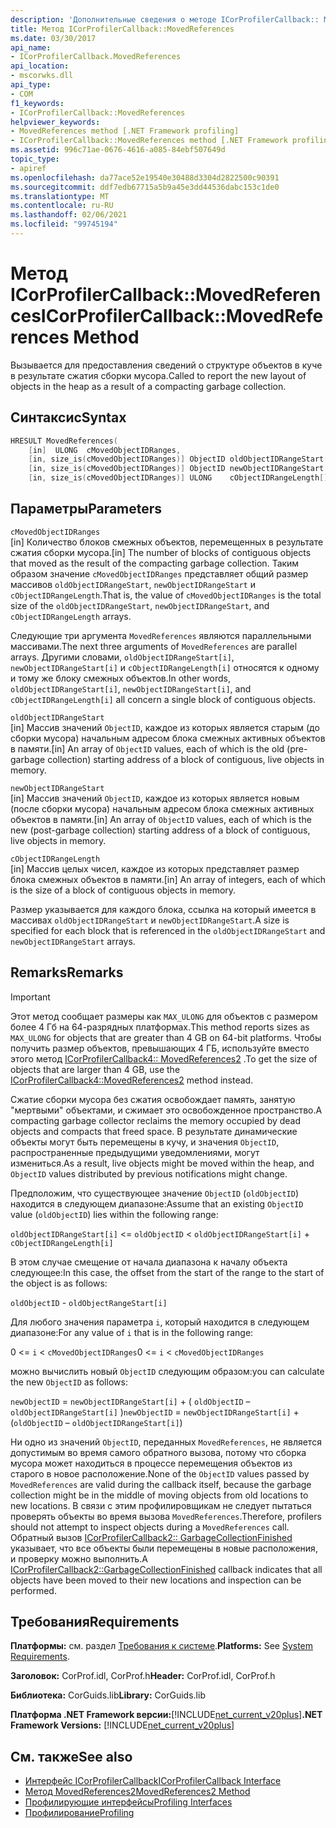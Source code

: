 ```yaml
---
description: 'Дополнительные сведения о методе ICorProfilerCallback:: MovedReferences'
title: Метод ICorProfilerCallback::MovedReferences
ms.date: 03/30/2017
api_name:
- ICorProfilerCallback.MovedReferences
api_location:
- mscorwks.dll
api_type:
- COM
f1_keywords:
- ICorProfilerCallback::MovedReferences
helpviewer_keywords:
- MovedReferences method [.NET Framework profiling]
- ICorProfilerCallback::MovedReferences method [.NET Framework profiling]
ms.assetid: 996c71ae-0676-4616-a085-84ebf507649d
topic_type:
- apiref
ms.openlocfilehash: da77ace52e19540e30488d3304d2822500c90391
ms.sourcegitcommit: ddf7edb67715a5b9a45e3dd44536dabc153c1de0
ms.translationtype: MT
ms.contentlocale: ru-RU
ms.lasthandoff: 02/06/2021
ms.locfileid: "99745194"
---
```

# <a name="icorprofilercallbackmovedreferences-method"></a><span data-ttu-id="45236-103">Метод ICorProfilerCallback::MovedReferences</span><span class="sxs-lookup"><span data-stu-id="45236-103">ICorProfilerCallback::MovedReferences Method</span></span>

<span data-ttu-id="45236-104">Вызывается для предоставления сведений о структуре объектов в куче в результате сжатия сборки мусора.</span><span class="sxs-lookup"><span data-stu-id="45236-104">Called to report the new layout of objects in the heap as a result of a compacting garbage collection.</span></span>  
  
## <a name="syntax"></a><span data-ttu-id="45236-105">Синтаксис</span><span class="sxs-lookup"><span data-stu-id="45236-105">Syntax</span></span>  
  
```cpp  
HRESULT MovedReferences(  
    [in]  ULONG  cMovedObjectIDRanges,  
    [in, size_is(cMovedObjectIDRanges)] ObjectID oldObjectIDRangeStart[] ,  
    [in, size_is(cMovedObjectIDRanges)] ObjectID newObjectIDRangeStart[] ,  
    [in, size_is(cMovedObjectIDRanges)] ULONG    cObjectIDRangeLength[] );  
```  
  
## <a name="parameters"></a><span data-ttu-id="45236-106">Параметры</span><span class="sxs-lookup"><span data-stu-id="45236-106">Parameters</span></span>  

 `cMovedObjectIDRanges`  
 <span data-ttu-id="45236-107">[in] Количество блоков смежных объектов, перемещенных в результате сжатия сборки мусора.</span><span class="sxs-lookup"><span data-stu-id="45236-107">[in] The number of blocks of contiguous objects that moved as the result of the compacting garbage collection.</span></span> <span data-ttu-id="45236-108">Таким образом значение `cMovedObjectIDRanges` представляет общий размер массивов `oldObjectIDRangeStart`, `newObjectIDRangeStart` и `cObjectIDRangeLength`.</span><span class="sxs-lookup"><span data-stu-id="45236-108">That is, the value of `cMovedObjectIDRanges` is the total size of the `oldObjectIDRangeStart`, `newObjectIDRangeStart`, and `cObjectIDRangeLength` arrays.</span></span>  
  
 <span data-ttu-id="45236-109">Следующие три аргумента `MovedReferences` являются параллельными массивами.</span><span class="sxs-lookup"><span data-stu-id="45236-109">The next three arguments of `MovedReferences` are parallel arrays.</span></span> <span data-ttu-id="45236-110">Другими словами, `oldObjectIDRangeStart[i]`, `newObjectIDRangeStart[i]` и `cObjectIDRangeLength[i]` относятся к одному и тому же блоку смежных объектов.</span><span class="sxs-lookup"><span data-stu-id="45236-110">In other words, `oldObjectIDRangeStart[i]`, `newObjectIDRangeStart[i]`, and `cObjectIDRangeLength[i]` all concern a single block of contiguous objects.</span></span>  
  
 `oldObjectIDRangeStart`  
 <span data-ttu-id="45236-111">[in] Массив значений `ObjectID`, каждое из которых является старым (до сборки мусора) начальным адресом блока смежных активных объектов в памяти.</span><span class="sxs-lookup"><span data-stu-id="45236-111">[in] An array of `ObjectID` values, each of which is the old (pre-garbage collection) starting address of a block of contiguous, live objects in memory.</span></span>  
  
 `newObjectIDRangeStart`  
 <span data-ttu-id="45236-112">[in] Массив значений `ObjectID`, каждое из которых является новым (после сборки мусора) начальным адресом блока смежных активных объектов в памяти.</span><span class="sxs-lookup"><span data-stu-id="45236-112">[in] An array of `ObjectID` values, each of which is the new (post-garbage collection) starting address of a block of contiguous, live objects in memory.</span></span>  
  
 `cObjectIDRangeLength`  
 <span data-ttu-id="45236-113">[in] Массив целых чисел, каждое из которых представляет размер блока смежных объектов в памяти.</span><span class="sxs-lookup"><span data-stu-id="45236-113">[in] An array of integers, each of which is the size of a block of contiguous objects in memory.</span></span>  
  
 <span data-ttu-id="45236-114">Размер указывается для каждого блока, ссылка на который имеется в массивах `oldObjectIDRangeStart` и `newObjectIDRangeStart`.</span><span class="sxs-lookup"><span data-stu-id="45236-114">A size is specified for each block that is referenced in the `oldObjectIDRangeStart` and `newObjectIDRangeStart` arrays.</span></span>  
  
## <a name="remarks"></a><span data-ttu-id="45236-115">Remarks</span><span class="sxs-lookup"><span data-stu-id="45236-115">Remarks</span></span>  
  
> [!IMPORTANT]
> <span data-ttu-id="45236-116">Этот метод сообщает размеры как `MAX_ULONG` для объектов с размером более 4 Гб на 64-разрядных платформах.</span><span class="sxs-lookup"><span data-stu-id="45236-116">This method reports sizes as `MAX_ULONG` for objects that are greater than 4 GB on 64-bit platforms.</span></span> <span data-ttu-id="45236-117">Чтобы получить размер объектов, превышающих 4 ГБ, используйте вместо этого метод [ICorProfilerCallback4:: MovedReferences2](icorprofilercallback4-movedreferences2-method.md) .</span><span class="sxs-lookup"><span data-stu-id="45236-117">To get the size of objects that are larger than 4 GB, use the [ICorProfilerCallback4::MovedReferences2](icorprofilercallback4-movedreferences2-method.md) method instead.</span></span>  
  
 <span data-ttu-id="45236-118">Сжатие сборки мусора без сжатия освобождает память, занятую "мертвыми" объектами, и сжимает это освобожденное пространство.</span><span class="sxs-lookup"><span data-stu-id="45236-118">A compacting garbage collector reclaims the memory occupied by dead objects and compacts that freed space.</span></span> <span data-ttu-id="45236-119">В результате динамические объекты могут быть перемещены в кучу, и значения `ObjectID`, распространенные предыдущими уведомлениями, могут измениться.</span><span class="sxs-lookup"><span data-stu-id="45236-119">As a result, live objects might be moved within the heap, and `ObjectID` values distributed by previous notifications might change.</span></span>  
  
 <span data-ttu-id="45236-120">Предположим, что существующее значение `ObjectID` (`oldObjectID`) находится в следующем диапазоне:</span><span class="sxs-lookup"><span data-stu-id="45236-120">Assume that an existing `ObjectID` value (`oldObjectID`) lies within the following range:</span></span>  
  
 `oldObjectIDRangeStart[i]` <= `oldObjectID` < `oldObjectIDRangeStart[i]` + `cObjectIDRangeLength[i]`  
  
 <span data-ttu-id="45236-121">В этом случае смещение от начала диапазона к началу объекта следующее:</span><span class="sxs-lookup"><span data-stu-id="45236-121">In this case, the offset from the start of the range to the start of the object is as follows:</span></span>  
  
 `oldObjectID` - `oldObjectRangeStart[i]`  
  
 <span data-ttu-id="45236-122">Для любого значения параметра `i`, который находится в следующем диапазоне:</span><span class="sxs-lookup"><span data-stu-id="45236-122">For any value of `i` that is in the following range:</span></span>  
  
 <span data-ttu-id="45236-123">0 <= `i` < `cMovedObjectIDRanges`</span><span class="sxs-lookup"><span data-stu-id="45236-123">0 <= `i` < `cMovedObjectIDRanges`</span></span>  
  
 <span data-ttu-id="45236-124">можно вычислить новый `ObjectID` следующим образом:</span><span class="sxs-lookup"><span data-stu-id="45236-124">you can calculate the new `ObjectID` as follows:</span></span>  
  
 <span data-ttu-id="45236-125">`newObjectID` = `newObjectIDRangeStart[i]` + ( `oldObjectID` – `oldObjectIDRangeStart[i]` )</span><span class="sxs-lookup"><span data-stu-id="45236-125">`newObjectID` = `newObjectIDRangeStart[i]` + (`oldObjectID` – `oldObjectIDRangeStart[i]`)</span></span>  
  
 <span data-ttu-id="45236-126">Ни одно из значений `ObjectID`, переданных `MovedReferences`, не является допустимым во время самого обратного вызова, потому что сборка мусора может находиться в процессе перемещения объектов из старого в новое расположение.</span><span class="sxs-lookup"><span data-stu-id="45236-126">None of the `ObjectID` values passed by `MovedReferences` are valid during the callback itself, because the garbage collection might be in the middle of moving objects from old locations to new locations.</span></span> <span data-ttu-id="45236-127">В связи с этим профилировщикам не следует пытаться проверять объекты во время вызова `MovedReferences`.</span><span class="sxs-lookup"><span data-stu-id="45236-127">Therefore, profilers should not attempt to inspect objects during a `MovedReferences` call.</span></span> <span data-ttu-id="45236-128">Обратный вызов [ICorProfilerCallback2:: GarbageCollectionFinished](icorprofilercallback2-garbagecollectionfinished-method.md) указывает, что все объекты были перемещены в новые расположения, и проверку можно выполнить.</span><span class="sxs-lookup"><span data-stu-id="45236-128">A [ICorProfilerCallback2::GarbageCollectionFinished](icorprofilercallback2-garbagecollectionfinished-method.md) callback indicates that all objects have been moved to their new locations and inspection can be performed.</span></span>  
  
## <a name="requirements"></a><span data-ttu-id="45236-129">Требования</span><span class="sxs-lookup"><span data-stu-id="45236-129">Requirements</span></span>  

 <span data-ttu-id="45236-130">**Платформы:** см. раздел [Требования к системе](../../get-started/system-requirements.md).</span><span class="sxs-lookup"><span data-stu-id="45236-130">**Platforms:** See [System Requirements](../../get-started/system-requirements.md).</span></span>  
  
 <span data-ttu-id="45236-131">**Заголовок:** CorProf.idl, CorProf.h</span><span class="sxs-lookup"><span data-stu-id="45236-131">**Header:** CorProf.idl, CorProf.h</span></span>  
  
 <span data-ttu-id="45236-132">**Библиотека:** CorGuids.lib</span><span class="sxs-lookup"><span data-stu-id="45236-132">**Library:** CorGuids.lib</span></span>  
  
 <span data-ttu-id="45236-133">**Платформа .NET Framework версии:**[!INCLUDE[net_current_v20plus](../../../../includes/net-current-v20plus-md.md)]</span><span class="sxs-lookup"><span data-stu-id="45236-133">**.NET Framework Versions:** [!INCLUDE[net_current_v20plus](../../../../includes/net-current-v20plus-md.md)]</span></span>  
  
## <a name="see-also"></a><span data-ttu-id="45236-134">См. также</span><span class="sxs-lookup"><span data-stu-id="45236-134">See also</span></span>

- [<span data-ttu-id="45236-135">Интерфейс ICorProfilerCallback</span><span class="sxs-lookup"><span data-stu-id="45236-135">ICorProfilerCallback Interface</span></span>](icorprofilercallback-interface.md)
- [<span data-ttu-id="45236-136">Метод MovedReferences2</span><span class="sxs-lookup"><span data-stu-id="45236-136">MovedReferences2 Method</span></span>](icorprofilercallback4-movedreferences2-method.md)
- [<span data-ttu-id="45236-137">Профилирующие интерфейсы</span><span class="sxs-lookup"><span data-stu-id="45236-137">Profiling Interfaces</span></span>](profiling-interfaces.md)
- [<span data-ttu-id="45236-138">Профилирование</span><span class="sxs-lookup"><span data-stu-id="45236-138">Profiling</span></span>](index.md)
